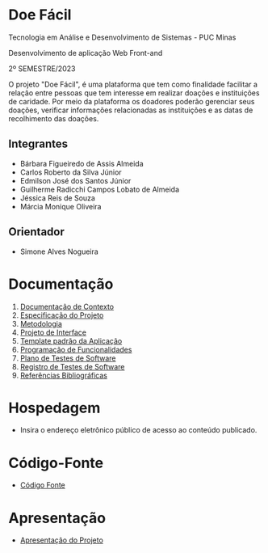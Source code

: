 # Doe Fácil

Tecnologia em Análise e Desenvolvimento de Sistemas - PUC Minas

Desenvolvimento de aplicação Web Front-and

   2º SEMESTRE/2023

O projeto "Doe Fácil", é uma plataforma que tem como finalidade facilitar a relação entre pessoas que tem interesse em realizar doações e instituições de caridade. Por meio da plataforma os doadores poderão gerenciar seus doações, verificar informações relacionadas as instituições e as datas de recolhimento das doações.

## Integrantes

* Bárbara Figueiredo de Assis Almeida
* Carlos Roberto da Silva Júnior 
* Edmilson José dos Santos Júnior
* Guilherme Radicchi Campos Lobato de Almeida
* Jéssica Reis de Souza 
* Márcia Monique Oliveira

## Orientador

* Simone Alves Nogueira 
# Documentação

<ol>
<li><a href="documentos/01-Documentação de Contexto.md"> Documentação de Contexto</a></li>
<li><a href="documentos/02-Especificação do Projeto.md"> Especificação do Projeto</a></li>
<li><a href="documentos/03-Metodologia.md"> Metodologia</a></li>
<li><a href="documentos/04-Projeto de Interface.md"> Projeto de Interface</a></li>
<li><a href="documentos/05-Template padrão da Aplicação.md"> Template padrão da Aplicação</a></li>
<li><a href="documentos/06-Programação de Funcionalidades.md"> Programação de Funcionalidades</a></li>
<li><a href="documentos/07-Plano de Testes de Software.md"> Plano de Testes de Software</a></li>
<li><a href="documentos/08-Registro de Testes de Software.md"> Registro de Testes de Software</a></li>
<li><a href="documentos/09-Referências.md"> Referências Bibliográficas</a></li>
</ol>

# Hospedagem

* Insira o endereço eletrônico público de acesso ao conteúdo publicado. 

# Código-Fonte

* <a href="codigo-fonte/README.md">Código Fonte</a>

# Apresentação

* <a href="apresentacao/README.md">Apresentação do Projeto</a>
